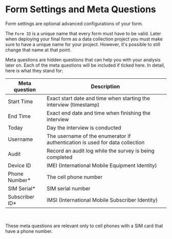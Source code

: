 # Form Settings and Meta Questions

Form settings are optional advanced configurations of your form.

The `Form ID` is a unique name that every form must have to be valid. Later when deploying your final form as a data collection project you must make sure to have a unique name for your project. However, it's possible to still change that name at that point.

Meta questions are hidden questions that can help you with your analysis later on. Each of the meta questions will be included if ticked here. In detail, here is what they stand for:

| Meta question  | Description                                                                  |
| ---            | ---                                                                          |
| Start Time     | Exact start date and time when starting the interview (timestamp)            |
| End Time       | Exact end date and time when finishing the interview                         |
| Today          | Day the interview is conducted                                               |
| Username       | The username of the enumerator if authentication is used for data collection |
| Audit          | Record an audit log while the survey is being completed                      |
| Device ID      | IMEI (International Mobile Equipment Identity)                               |
| Phone Number*  | The cell phone number                                                        |
| SIM Serial*    | SIM serial number                                                            |
| Subscriber ID* | IMSI (International Mobile Subscriber Identity)                              |

<br/>

<p class="note">These meta questions are relevant only to cell phones with a SIM card that have a phone number.</p>
